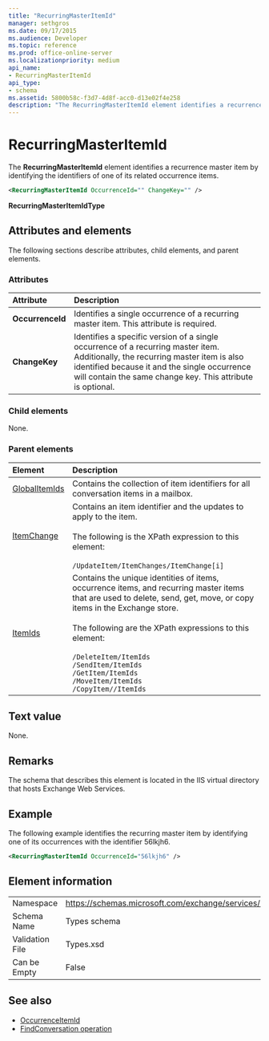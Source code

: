 ```yaml
---
title: "RecurringMasterItemId"
manager: sethgros
ms.date: 09/17/2015
ms.audience: Developer
ms.topic: reference
ms.prod: office-online-server
ms.localizationpriority: medium
api_name:
- RecurringMasterItemId
api_type:
- schema
ms.assetid: 5800b58c-f3d7-4d8f-acc0-d13e02f4e258
description: "The RecurringMasterItemId element identifies a recurrence master item by identifying the identifiers of one of its related occurrence items."
---
```


# RecurringMasterItemId

The **RecurringMasterItemId** element identifies a recurrence master item by identifying the identifiers of one of its related occurrence items. 
  
```XML
<RecurringMasterItemId OccurrenceId="" ChangeKey="" />
```

 **RecurringMasterItemIdType**
## Attributes and elements

The following sections describe attributes, child elements, and parent elements.
  
### Attributes

|**Attribute**|**Description**|
|:-----|:-----|
|**OccurrenceId** <br/> |Identifies a single occurrence of a recurring master item. This attribute is required.  <br/> |
|**ChangeKey** <br/> |Identifies a specific version of a single occurrence of a recurring master item. Additionally, the recurring master item is also identified because it and the single occurrence will contain the same change key. This attribute is optional.  <br/> |
   
### Child elements

None.
  
### Parent elements

|**Element**|**Description**|
|:-----|:-----|
|[GlobalItemIds](globalitemids.md) <br/> |Contains the collection of item identifiers for all conversation items in a mailbox.  <br/> |
|[ItemChange](itemchange.md) <br/> |Contains an item identifier and the updates to apply to the item. <br/> <br/> The following is the XPath expression to this element: <br/> <br/>  `/UpdateItem/ItemChanges/ItemChange[i]` <br/> |
|[ItemIds](itemids.md) <br/> | Contains the unique identities of items, occurrence items, and recurring master items that are used to delete, send, get, move, or copy items in the Exchange store. <br/> <br/>  The following are the XPath expressions to this element:  <br/><br/>  `/DeleteItem/ItemIds` <br/>  `/SendItem/ItemIds` <br/>  `/GetItem/ItemIds` <br/>  `/MoveItem/ItemIds` <br/>  `/CopyItem//ItemIds` <br/> |
   
## Text value

None.
  
## Remarks

The schema that describes this element is located in the IIS virtual directory that hosts Exchange Web Services.
  
## Example

The following example identifies the recurring master item by identifying one of its occurrences with the identifier 56lkjh6.
  
```XML
<RecurringMasterItemId OccurrenceId="56lkjh6" />
```

## Element information

|||
|:-----|:-----|
|Namespace  <br/> |https://schemas.microsoft.com/exchange/services/2006/types  <br/> |
|Schema Name  <br/> |Types schema  <br/> |
|Validation File  <br/> |Types.xsd  <br/> |
|Can be Empty  <br/> |False  <br/> |
   
## See also

- [OccurrenceItemId](occurrenceitemid.md)
- [FindConversation operation](findconversation-operation.md)

